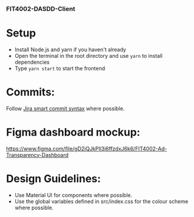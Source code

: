 ### FIT4002-DASDD-Client

# Setup

- Install Node.js and yarn if you haven't already
- Open the terminal in the root directory and use `yarn` to install dependencies
- Type `yarn start` to start the frontend

# Commits:

Follow [Jira smart commit syntax](https://support.atlassian.com/jira-software-cloud/docs/process-issues-with-smart-commits/) where possible.

# Figma dashboard mockup:

https://www.figma.com/file/gD2iQJkPll3i6ffzdxJ6k6/FIT4002-Ad-Transparency-Dashboard

# Design Guidelines:

- Use Material UI for components where possible.
- Use the global variables defined in src/index.css for the colour scheme where possible.
